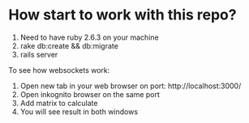 # How start to work with this repo?

1. Need to have ruby 2.6.3 on your machine
2. rake db:create && db:migrate
3. rails server

To see how websockets work:
1. Open new tab in your web browser on port: http://localhost:3000/
2. Open inkognito browser on the same port
3. Add matrix to calculate
4. You will see result in both windows
